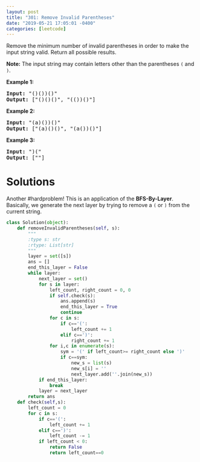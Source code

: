 ```yaml
---
layout: post
title: "301: Remove Invalid Parentheses"
date: "2019-05-21 17:05:01 -0400"
categories: [leetcode]
---
```


<p>Remove the minimum number of invalid parentheses in order to make the input string valid. Return all possible results.</p>

<!--more-->

<p><strong>Note:</strong>&nbsp;The input string may contain letters other than the parentheses <code>(</code> and <code>)</code>.</p>

<p><b>Example 1:</b></p>

<pre>
<b>Input:</b> &quot;()())()&quot;
<b>Output:</b> [&quot;()()()&quot;, &quot;(())()&quot;]
</pre>

<p><b>Example 2:</b></p>

<pre>
<b>Input:</b> &quot;(a)())()&quot;
<b>Output:</b> [&quot;(a)()()&quot;, &quot;(a())()&quot;]
</pre>

<p><b>Example 3:</b></p>

<pre>
<b>Input:</b> &quot;)(&quot;
<b>Output: </b>[&quot;&quot;]
</pre>

# Solutions

Another #hardproblem!  This is an application of the **BFS-By-Layer**.  Basically, we generate the next layer by trying to remove a `(` or `)` from the current string.

```python
class Solution(object):
    def removeInvalidParentheses(self, s):
        """
        :type s: str
        :rtype: List[str]
        """
        layer = set([s])
        ans = []
        end_this_layer = False
        while layer:
            next_layer = set()
            for s in layer:
                left_count, right_count = 0, 0
                if self.check(s):
                    ans.append(s)
                    end_this_layer = True
                    continue
                for c in s:
                    if c=='(':
                        left_count += 1
                    elif c==')':
                        right_count += 1
                for i,c in enumerate(s):
                    sym = '(' if left_count>= right_count else ')'
                    if c==sym:
                        new_s = list(s)
                        new_s[i] = ''
                        next_layer.add(''.join(new_s))
            if end_this_layer:
                break
            layer = next_layer
        return ans
    def check(self,s):
        left_count = 0
        for c in s:
            if c=='(':
                left_count += 1
            elif c==')':
                left_count -= 1
            if left_count < 0:
                return False
                return left_count==0
```





